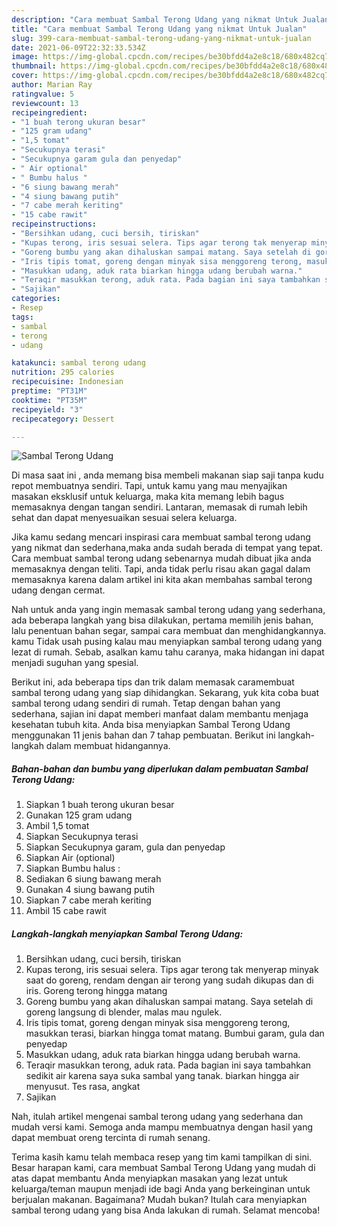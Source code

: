 ```yaml
---
description: "Cara membuat Sambal Terong Udang yang nikmat Untuk Jualan"
title: "Cara membuat Sambal Terong Udang yang nikmat Untuk Jualan"
slug: 399-cara-membuat-sambal-terong-udang-yang-nikmat-untuk-jualan
date: 2021-06-09T22:32:33.534Z
image: https://img-global.cpcdn.com/recipes/be30bfdd4a2e8c18/680x482cq70/sambal-terong-udang-foto-resep-utama.jpg
thumbnail: https://img-global.cpcdn.com/recipes/be30bfdd4a2e8c18/680x482cq70/sambal-terong-udang-foto-resep-utama.jpg
cover: https://img-global.cpcdn.com/recipes/be30bfdd4a2e8c18/680x482cq70/sambal-terong-udang-foto-resep-utama.jpg
author: Marian Ray
ratingvalue: 5
reviewcount: 13
recipeingredient:
- "1 buah terong ukuran besar"
- "125 gram udang"
- "1,5 tomat"
- "Secukupnya terasi"
- "Secukupnya garam gula dan penyedap"
- " Air optional"
- " Bumbu halus "
- "6 siung bawang merah"
- "4 siung bawang putih"
- "7 cabe merah keriting"
- "15 cabe rawit"
recipeinstructions:
- "Bersihkan udang, cuci bersih, tiriskan"
- "Kupas terong, iris sesuai selera. Tips agar terong tak menyerap minyak saat do goreng, rendam dengan air terong yang sudah dikupas dan di iris. Goreng terong hingga matang"
- "Goreng bumbu yang akan dihaluskan sampai matang. Saya setelah di goreng langsung di blender, malas mau ngulek."
- "Iris tipis tomat, goreng dengan minyak sisa menggoreng terong, masukkan terasi, biarkan hingga tomat matang. Bumbui garam, gula dan penyedap"
- "Masukkan udang, aduk rata biarkan hingga udang berubah warna."
- "Teraqir masukkan terong, aduk rata. Pada bagian ini saya tambahkan sedikit air karena saya suka sambal yang tanak. biarkan hingga air menyusut. Tes rasa, angkat"
- "Sajikan"
categories:
- Resep
tags:
- sambal
- terong
- udang

katakunci: sambal terong udang 
nutrition: 295 calories
recipecuisine: Indonesian
preptime: "PT31M"
cooktime: "PT35M"
recipeyield: "3"
recipecategory: Dessert

---
```



![Sambal Terong Udang](https://img-global.cpcdn.com/recipes/be30bfdd4a2e8c18/680x482cq70/sambal-terong-udang-foto-resep-utama.jpg)

Di masa  saat ini , anda memang bisa membeli makanan siap saji tanpa kudu repot membuatnya sendiri. Tapi, untuk kamu yang mau menyajikan masakan eksklusif untuk keluarga, maka kita memang lebih bagus memasaknya dengan tangan sendiri. Lantaran, memasak di rumah lebih sehat dan dapat menyesuaikan sesuai selera keluarga.

Jika kamu sedang mencari inspirasi cara membuat sambal terong udang yang nikmat dan sederhana,maka anda sudah berada di tempat yang tepat. Cara membuat sambal terong udang  sebenarnya mudah dibuat jika anda memasaknya dengan teliti. Tapi, anda tidak perlu risau akan gagal dalam memasaknya 
karena dalam artikel ini kita akan membahas sambal terong udang dengan cermat.  



Nah untuk anda yang ingin memasak sambal terong udang yang sederhana, ada beberapa langkah yang bisa dilakukan, pertama memilih jenis bahan, lalu penentuan bahan segar, sampai cara membuat dan menghidangkannya. kamu Tidak usah pusing kalau mau menyiapkan sambal terong udang yang lezat di rumah. Sebab, asalkan kamu  tahu caranya, maka hidangan ini dapat menjadi suguhan yang spesial.

Berikut ini, ada beberapa tips dan trik dalam memasak caramembuat sambal terong udang yang siap dihidangkan. Sekarang, yuk kita coba buat sambal terong udang sendiri di rumah. Tetap dengan bahan yang sederhana, sajian ini dapat memberi manfaat dalam membantu menjaga kesehatan tubuh kita. Anda bisa menyiapkan Sambal Terong Udang menggunakan 11 jenis bahan dan 7 tahap pembuatan. Berikut ini langkah-langkah dalam membuat hidangannya.

<!--inarticleads1-->

##### Bahan-bahan dan bumbu yang diperlukan dalam pembuatan Sambal Terong Udang:

1. Siapkan 1 buah terong ukuran besar
1. Gunakan 125 gram udang
1. Ambil 1,5 tomat
1. Siapkan Secukupnya terasi
1. Siapkan Secukupnya garam, gula dan penyedap
1. Siapkan  Air (optional)
1. Siapkan  Bumbu halus :
1. Sediakan 6 siung bawang merah
1. Gunakan 4 siung bawang putih
1. Siapkan 7 cabe merah keriting
1. Ambil 15 cabe rawit




<!--inarticleads2-->

##### Langkah-langkah menyiapkan Sambal Terong Udang:

1. Bersihkan udang, cuci bersih, tiriskan
1. Kupas terong, iris sesuai selera. Tips agar terong tak menyerap minyak saat do goreng, rendam dengan air terong yang sudah dikupas dan di iris. Goreng terong hingga matang
1. Goreng bumbu yang akan dihaluskan sampai matang. Saya setelah di goreng langsung di blender, malas mau ngulek.
1. Iris tipis tomat, goreng dengan minyak sisa menggoreng terong, masukkan terasi, biarkan hingga tomat matang. Bumbui garam, gula dan penyedap
1. Masukkan udang, aduk rata biarkan hingga udang berubah warna.
1. Teraqir masukkan terong, aduk rata. Pada bagian ini saya tambahkan sedikit air karena saya suka sambal yang tanak. biarkan hingga air menyusut. Tes rasa, angkat
1. Sajikan




Nah, itulah artikel mengenai  sambal terong udang  yang sederhana dan mudah versi kami. Semoga anda mampu membuatnya dengan hasil yang dapat membuat oreng tercinta di rumah senang. 

Terima kasih kamu telah membaca resep yang tim kami tampilkan di sini. Besar harapan kami, cara membuat  Sambal Terong Udang yang mudah di atas dapat membantu Anda menyiapkan masakan yang lezat untuk keluarga/teman maupun menjadi ide bagi Anda yang berkeinginan untuk berjualan makanan. Bagaimana? Mudah bukan? Itulah cara menyiapkan sambal terong udang yang bisa Anda lakukan di rumah. Selamat mencoba!

